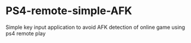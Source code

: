 # PS4-remote-simple-AFK
Simple key input application to avoid AFK detection of online game using ps4 remote play
